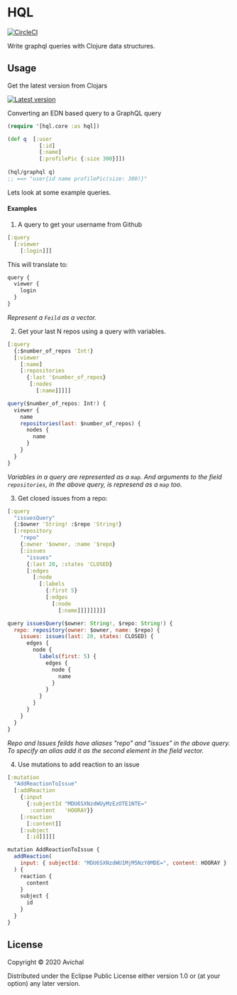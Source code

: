 # HQL

[![CircleCI](https://circleci.com/gh/avichalp/hql/tree/master.svg?style=svg)](https://circleci.com/gh/avichalp/hql/tree/master)

Write graphql queries with Clojure data structures.


## Usage 
Get the latest version from Clojars

[![Latest version](https://clojars.org/hql/latest-version.svg)](https://clojars.org/hql)


Converting an EDN based query to a GraphQL query

```Clojure
(require '[hql.core :as hql])

(def q  [:user
          [:id]
          [:name]
          [:profilePic {:size 300}]])
            
(hql/graphql q)
;; ==> "user{id name profilePic(size: 300)}"
```

Lets look at some example queries.


#### Examples

1. A query to get your username from Github

```Clojure
[:query
  [:viewer
    [:login]]]
```

This will translate to:
```Javascript
query {
  viewer {
    login
  }
}
```

_Represent a `Feild` as a vector._

2. Get your last N repos using a query with variables.

```Clojure
[:query
  {:$number_of_repos 'Int!}
  [:viewer
    [:name]
    [:repositories
      {:last '$number_of_repos}
       [:nodes
         [:name]]]]]
```

```Javascript
query($number_of_repos: Int!) {
  viewer {
    name
    repositories(last: $number_of_repos) {
      nodes {
        name
      }
    }
  }
}
```

_Variables in a query are represented as a `map`. And arguments to the field `repositories`, in the above query, is represend as a `map` too._ 

3. Get closed issues from a repo:

```Clojure
[:query
  "issuesQuery"
  {:$owner 'String! :$repo 'String!}
  [:repository
    "repo"
    {:owner '$owner, :name '$repo}
    [:issues
      "issues"
      {:last 20, :states 'CLOSED}
      [:edges
        [:node
          [:labels
            {:first 5}
            [:edges
              [:node
                [:name]]]]]]]]]
```

```Javascript
query issuesQuery($owner: String!, $repo: String!) {
  repo: repository(owner: $owner, name: $repo) {
    issues: issues(last: 20, states: CLOSED) {
      edges {
        node {
          labels(first: 5) {
            edges {
              node {
                name
              }
            }
          }
        }
      }
    }
  }
}
```

_Repo and Issues feilds have aliases "repo" and "issues" in the above query.
To specify an alias add it as the second element in the field vector._

4. Use mutations to add reaction to an issue

```Clojure
[:mutation
  "AddReactionToIssue"
  [:addReaction
    {:input
      {:subjectId "MDU6SXNzdWUyMzEzOTE1NTE="
       :content   'HOORAY}}
    [:reaction
      [:content]]
    [:subject
      [:id]]]]]
```

```Javascript
mutation AddReactionToIssue {
  addReaction(
    input: { subjectId: "MDU6SXNzdWU1MjM5NzY0MDE=", content: HOORAY }
  ) {
    reaction {
      content
    }
    subject {
      id
    }
  }
}

```

## License

Copyright © 2020 Avichal

Distributed under the Eclipse Public License either version 1.0 or (at
your option) any later version.

